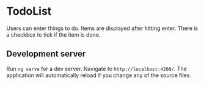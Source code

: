# TodoList

Users can enter things to do.
Items are displayed after hitting enter.
There is a checkbox to tick if the item is done.

## Development server

Run `ng serve` for a dev server. Navigate to `http://localhost:4200/`. The application will automatically reload if you change any of the source files.



